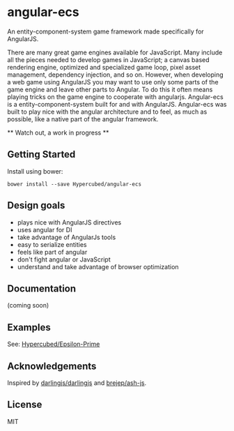 # angular-ecs

An entity-component-system game framework made specifically for AngularJS.

There are many great game engines available for JavaScript.  Many include all the pieces needed to develop games in JavaScript; a canvas based rendering engine, optimized and specialized game loop, pixel asset management, dependency injection, and so on.  However, when developing a web game using AngularJS you may want to use only some parts of the game engine and leave other parts to Angular. To do this it often means playing tricks on the game engine to cooperate with angularjs. Angular-ecs is a entity-component-system built for and with AngularJS.  Angular-ecs was built to play nice with the angular architecture and to feel, as much as possible, like a native part of the angular framework.

** Watch out, a work in progress **

## Getting Started

Install using bower:

```
bower install --save Hypercubed/angular-ecs
```

## Design goals
- plays nice with AngularJS directives
- uses angular for DI
- take advantage of AngularJs tools
- easy to serialize entities
- feels like part of angular
- don't fight angular or JavaScript
- understand and take advantage of browser optimization

## Documentation
(coming soon)

## Examples
See: [Hypercubed/Epsilon-Prime](https://github.com/Hypercubed/Epsilon-Prime)

## Acknowledgements
Inspired by [darlingjs/darlingjs](https://github.com/darlingjs/darlingjs) and [brejep/ash-js](https://github.com/brejep/ash-js).

## License
MIT
